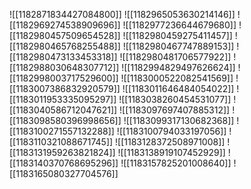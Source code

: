 ![[1182871834427084800]]
![[1182965053630214146]]
![[1182969274538909696]]
![[1182977236644679680]]
![[1182980457509654528]]
![[1182980459275411457]]
![[1182980465768255488]]
![[1182980467747889153]]
![[1182980473133453318]]
![[1182980481706577922]]
![[1182988030648307712]]
![[1182994829497626624]]
![[1182998003717529600]]
![[1183000522082541569]]
![[1183007386832920579]]
![[1183011646484054022]]
![[1183011953335095297]]
![[1183038260454531077]]
![[1183040586712047621]]
![[1183097697407885312]]
![[1183098580396998656]]
![[1183099317130682368]]
![[1183100271557132288]]
![[1183100794033197056]]
![[1183110321088671745]]
![[1183128372508971008]]
![[1183131959263821824]]
![[1183138919107452929]]
![[1183140370768695296]]
![[1183157825201008640]]
![[1183165080327704576]]
